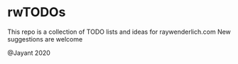 # rwTODOs

This repo is a collection of TODO lists and ideas for raywenderlich.com
New suggestions are welcome














@Jayant 2020
